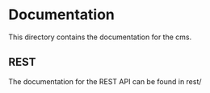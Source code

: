 # Documentation

This directory contains the documentation for the cms.

## REST
The documentation for the REST API can be found in rest/
